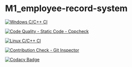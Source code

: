 # M1_employee-record-system

[![Wndows C/C++ CI](https://github.com/aartibhagat/M1_Project_Employee_record_system/actions/workflows/c-cpp.yml/badge.svg)](https://github.com/aartibhagat/M1_Project_Employee_record_system/actions/workflows/c-cpp.yml)

[![Code Quality - Static Code - Cppcheck](https://github.com/aartibhagat/M1_Project_Employee_record_system/actions/workflows/cppcheck.yml/badge.svg)](https://github.com/aartibhagat/M1_Project_Employee_record_system/actions/workflows/cppcheck.yml)

[![Linux C/C++ CI](https://github.com/aartibhagat/M1_Project_Employee_record_system/actions/workflows/Linux_c-cpp.yml/badge.svg)](https://github.com/aartibhagat/M1_Project_Employee_record_system/actions/workflows/Linux_c-cpp.yml)

[![Contribution Check - Git Inspector](https://github.com/aartibhagat/M1_Project_Employee_record_system/actions/workflows/gitinspector.yml/badge.svg?branch=main)](https://github.com/aartibhagat/M1_Project_Employee_record_system/actions/workflows/gitinspector.yml)

[![Codacy Badge](https://app.codacy.com/project/badge/Grade/82f2fad2406e456fb34594a9c3d60bb5)](https://www.codacy.com/gh/aartibhagat/M1_Project_Employee_record_system/dashboard?utm_source=github.com&amp;utm_medium=referral&amp;utm_content=aartibhagat/M1_Project_Employee_record_system&amp;utm_campaign=Badge_Grade)
